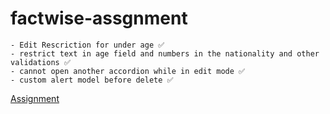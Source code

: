# factwise-assgnment
    - Edit Rescriction for under age ✅ 
    - restrict text in age field and numbers in the nationality and other validations ✅ 
    - cannot open another accordion while in edit mode ✅ 
    - custom alert model before delete ✅ 


[Assignment](https://github.com/user-attachments/assets/6291ebbc-3943-453e-b461-e7b6482612dc)
